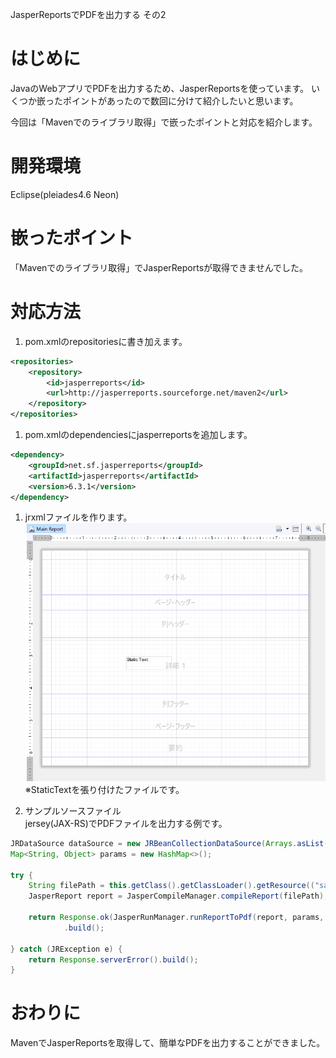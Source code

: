 JasperReportsでPDFを出力する その2


# はじめに
JavaのWebアプリでPDFを出力するため、JasperReportsを使っています。
いくつか嵌ったポイントがあったので数回に分けて紹介したいと思います。  

今回は「Mavenでのライブラリ取得」で嵌ったポイントと対応を紹介します。  

# 開発環境
Eclipse(pleiades4.6 Neon)

# 嵌ったポイント
「Mavenでのライブラリ取得」でJasperReportsが取得できませんでした。

# 対応方法
1. pom.xmlのrepositoriesに書き加えます。  

  ``` xml
  <repositories>
      <repository>
          <id>jasperreports</id>
          <url>http://jasperreports.sourceforge.net/maven2</url>
      </repository>
  </repositories>
  ```  

1. pom.xmlのdependenciesにjasperreportsを追加します。  

  ``` xml
  <dependency>
      <groupId>net.sf.jasperreports</groupId>
      <artifactId>jasperreports</artifactId>
      <version>6.3.1</version>
  </dependency>
  ```

1. jrxmlファイルを作ります。
![レポート作成例](1_jrxml.PNG)  
※StaticTextを張り付けたファイルです。

1. サンプルソースファイル  
jersey(JAX-RS)でPDFファイルを出力する例です。

  ``` Java
  JRDataSource dataSource = new JRBeanCollectionDataSource(Arrays.asList("dummy"));
  Map<String, Object> params = new HashMap<>();

  try {
      String filePath = this.getClass().getClassLoader().getResource(("sample.jrxml")).getPath();
      JasperReport report = JasperCompileManager.compileReport(filePath);

      return Response.ok(JasperRunManager.runReportToPdf(report, params, dataSource))
              .build();

  } catch (JRException e) {
      return Response.serverError().build();
  }
   ```

# おわりに
MavenでJasperReportsを取得して、簡単なPDFを出力することができました。  
